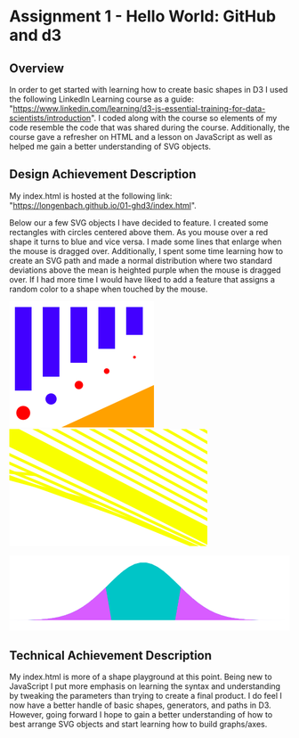 Assignment 1 - Hello World: GitHub and d3  
===

Overview
---
In order to get started with learning how to create basic shapes in D3 I used the following LinkedIn Learning course as a guide: 
"https://www.linkedin.com/learning/d3-js-essential-training-for-data-scientists/introduction". I coded along with the course so elements of my code resemble the code that was shared during the course. Additionally, the course gave a refresher on HTML and a lesson on JavaScript as well as helped me gain a better understanding of SVG objects. 

Design Achievement Description 
---
My index.html is hosted at the following link: "https://longenbach.github.io/01-ghd3/index.html". 

Below our a few SVG objects I have decided to feature. I created some rectangles with circles centered above them. As you mouse over a red shape it turns to blue and vice versa. I made some lines that enlarge when the mouse is dragged over. Additionally, I spent some time learning how to create an SVG path and made a normal distribution where two standard deviations above the mean is heighted purple when the mouse is dragged over. If I had more time I would have liked to add a feature that assigns a random color to a shape when touched by the mouse.   
        
   ![Rectangles & Circles](/screenshots/SVG_Rect:Circle.png)                       ![Lines](/screenshots/SVG_Lines.png)  

   ![Path](/screenshots/SVG_Path.png)  
   
Technical Achievement Description   
---
My index.html is more of a shape playground at this point. Being new to JavaScript I put more emphasis on learning the syntax and understanding by tweaking the parameters than trying to create a final product. I do feel I now have a better handle of basic shapes, generators, and paths in D3. However, going forward I hope to gain a better understanding of how to best arrange SVG objects and start learning how to build graphs/axes.   

